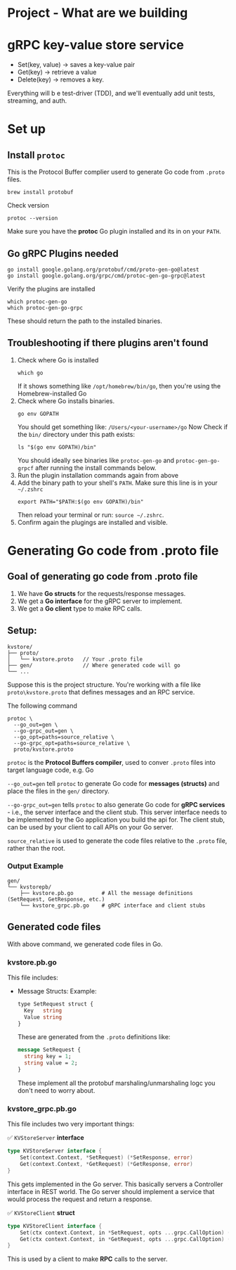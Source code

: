# Project - What are we building
# gRPC key-value store service
- Set(key, value) -> saves a key-value pair
- Get(key) -> retrieve a value
- Delete(key) -> removes a key.

Everything will b e test-driver (TDD), and we'll eventually add unit tests, streaming, and auth.

# Set up
## Install `protoc`
This is the Protocol Buffer complier userd to generate Go code from `.proto` files.
```
brew install protobuf
```
Check version
```
protoc --version
```

Make sure you have the **protoc** Go plugin installed and its in on your `PATH`.
## Go gRPC Plugins needed
```shell
go install google.golang.org/protobuf/cmd/proto-gen-go@latest
go install google.golang.org/grpc/cmd/protoc-gen-go-grpc@latest
```
Verify the plugins are installed
```shell
which protoc-gen-go
which protoc-gen-go-grpc
```
These should return the path to the installed binaries.
## Troubleshooting if there plugins aren't found
1. Check where Go is installed
   ```
   which go
   ```
   If it shows something like `/opt/homebrew/bin/go`, then you're using the Homebrew-installed Go
2. Check where Go installs binaries.
   ```
   go env GOPATH
   ```
   You should get something like: `/Users/<your-username>/go`
   Now Check if the `bin/` directory under this path exists:
   ```
   ls "$(go env GOPATH)/bin"
   ```
   You should ideally see binaries like `protoc-gen-go` and `protoc-gen-go-grpcf` after running the install commands below.
3. Run the plugin installation commands again from above
4. Add the binary path to your shell's `PATH`. Make sure this line is in your `~/.zshrc`
   ```
   export PATH="$PATH:$(go env GOPATH)/bin"
   ```
   Then reload your terminal or run: `source ~/.zshrc`.
5. Confirm again the plugings are installed and visible.

# Generating Go code from .proto file
## Goal of generating go code from .proto file
1. We have **Go structs** for the requests/response messages.
2. We get a **Go interface** for the gRPC server to implement.
3. We get a **Go client** type to make RPC calls.

## Setup:
```
kvstore/
├── proto/
│   └── kvstore.proto   // Your .proto file
├── gen/                // Where generated code will go
└── ...
```
Suppose this is the project structure.
You're working with a file like `proto\kvstore.proto` that defines messages and an RPC service.

The following command
```shell
protoc \
  --go_out=gen \
  --go-grpc_out=gen \
  --go_opt=paths=source_relative \
  --go-grpc_opt=paths=source_relative \
  proto/kvstore.proto
```
`protoc` is the **Protocol Buffers compiler**, used to conver `.proto` files into target language code, e.g. Go

`--go_out=gen` tell `protoc` to generate Go code for **messages (structs)** and place the files in  the `gen/` directory.

`--go-grpc_out=gen` tells `protoc` to also generate Go code for **gRPC services** - i.e., the server interface and the client stub.
This server interface needs to be implemented by the Go application you build the api for.
The client stub, can be used by your client to call APIs on your Go server.

`source_relative` is used to generate the code files relative to the `.proto` file, rather than the root.

### Output Example
```
gen/
└── kvstorepb/
    ├── kvstore.pb.go         # All the message definitions (SetRequest, GetResponse, etc.)
    └── kvstore_grpc.pb.go    # gRPC interface and client stubs
```

## Generated code files
With above command, we generated code files in Go.

### kvstore.pb.go
This file includes:
- Message Structs: 
  Example:
  ```proto
  type SetRequest struct {
    Key   string
    Value string
  }
  ```
  These are generated from the `.proto` definitions like:
  ```proto
  message SetRequest {
    string key = 1;
    string value = 2;
  }
  ```
  These implement all the protobuf marshaling/unmarshaling logc you don't need to worry about.

### kvstore_grpc.pb.go
This file includes two very important things:

✅ `KVStoreServer` **interface**
```go
type KVStoreServer interface {
    Set(context.Context, *SetRequest) (*SetResponse, error)
    Get(context.Context, *GetRequest) (*GetResponse, error)
}
```
This gets implemented in the Go server. This basically servers a Controller interface in REST world. The Go server should implement a service that would process the request and return a response.

✅ `KVStoreClient` **struct**
```go
type KVStoreClient interface {
    Set(ctx context.Context, in *SetRequest, opts ...grpc.CallOption) (*SetResponse, error)
    Get(ctx context.Context, in *GetRequest, opts ...grpc.CallOption) (*GetResponse, error)
}
```
This is used by a client to make **RPC** calls to the server.

